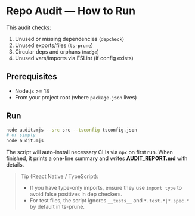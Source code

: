 # Repo Audit — How to Run

This audit checks:
1. Unused or missing dependencies (`depcheck`)
2. Unused exports/files (`ts-prune`)
3. Circular deps and orphans (`madge`)
4. Unused vars/imports via ESLint (if config exists)

## Prerequisites
- Node.js >= 18
- From your project root (where `package.json` lives)

## Run
```bash
node audit.mjs --src src --tsconfig tsconfig.json
# or simply
node audit.mjs
```

The script will auto-install necessary CLIs via `npx` on first run.
When finished, it prints a one-line summary and writes **AUDIT_REPORT.md** with details.

> Tip (React Native / TypeScript):
> - If you have type-only imports, ensure they use `import type` to avoid false positives in dep checkers.
> - For test files, the script ignores `__tests__` and `*.test.*|*.spec.*` by default in ts-prune.
